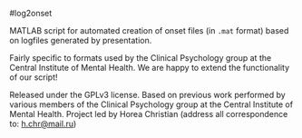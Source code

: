 #log2onset

MATLAB script for automated creation of onset files (in ```.mat``` format) based on logfiles generated by presentation.

Fairly specific to formats used by the Clinical Psychology group at the Central Institute of Mental Health.
We are happy to extend the functionality of our script!

Released under the GPLv3 license.
Based on previous work performed by various members of the Clinical Psychology group at the Central Institute of Mental Health.
Project led by Horea Christian (address all correspondence to: h.chr@mail.ru)
